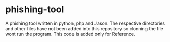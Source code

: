 # phishing-tool
A phishing tool written in python, php and Jason.
The respective directories and other files have not been added into this repository so clonning the file wont run the program.
This code is added only for Reference.
